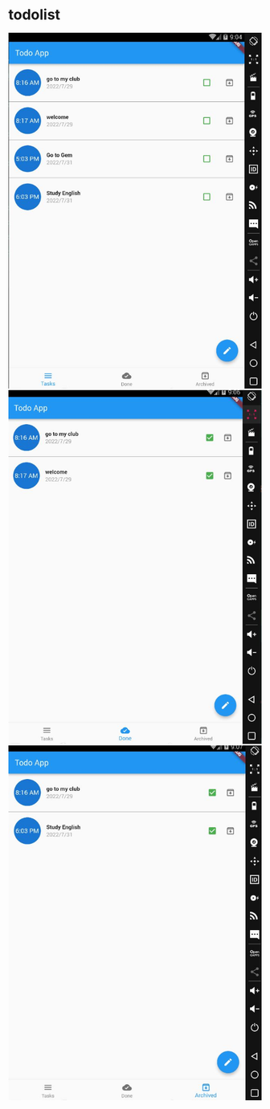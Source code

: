 # todolist

![This is an image](https://github.com/Ahmed-Ibrahim-30/Todo-App/blob/main/Screenshots/Tasks%20Screen.JPG?raw=true)
![This is an image](https://github.com/Ahmed-Ibrahim-30/Todo-App/blob/main/Screenshots/Done%20Screen.JPG?raw=true)
![This is an image](https://github.com/Ahmed-Ibrahim-30/Todo-App/blob/main/Screenshots/Archieve%20Screen.JPG?raw=true)
